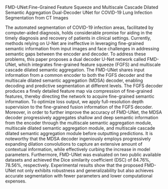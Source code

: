 
FMD-UNet:Fine-Grained Feature Squeeze and Multiscale Cascade Dilated Semantic Aggregation Dual-Decoder UNet for COVID-19 Lung Infection Segmentation from CT Images

The automated segmentation of COVID-19 infection areas, facilitated by computer-aided diagnosis, holds 
considerable promise for aiding in the timely diagnosis and recovery of patients in clinical settings. Currently, 
methods relying on U-Net are ineffective in leveraging fine-grained semantic information from input images and 
face challenges in addressing semantic gaps between the encoder and decoder. To address these problems, this paper 
proposes a dual decoder U-Net network called FMD-UNet, which integrates fine-grained feature squeeze (FGFS) 
and multiscale cascade dilated semantic aggregation. The FMD-UNet shares input information from a common 
encoder to both the FGFS decoder and the multiscale dilated semantic aggregation (MDSA) decoder, enabling 
decoding and predictive segmentation at different levels. The FGFS decoder produces a finely detailed feature map 
via compression of fine-grained features, thereby directing the network to acquire fine-grained semantic information.
To optimize loss output, we apply full-resolution depth supervision to the fine-grained fusion information of the 
FGFS decoder. Moreover, in order to further improve the accuracy of FMD-UNet, the MDSA decoder progressively 
aggregates shallow and deep semantic information from the encoder through the multiscale semantic aggregation 
module, multiscale dilated semantic aggregation module, and multiscale cascade dilated semantic aggregation 
module before outputting predictions. It is noteworthy that the MDSA decoder ingeniously employs progressively 
expanding dilation convolutions to capture an extensive amount of contextual information, while effectively curbing 
the increase in model parameters. Furthermore, FMD-UNet was evaluated on two public available datasets and 
achieved the Dice similarity coefficient (DSC) of 84.76%, 78.56%, respectively. Experimental results show that the 
proposed FMD-UNet not only exhibits robustness and generalizability but also achieves accurate segmentation with 
fewer parameters and lower computational expenses.

